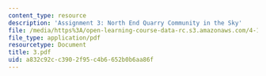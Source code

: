 ```yaml
---
content_type: resource
description: 'Assignment 3: North End Quarry Community in the Sky'
file: /media/https%3A/open-learning-course-data-rc.s3.amazonaws.com/4-125-architecture-studio-building-in-landscapes-fall-2002/a832c92cc3902f95c4b6652b0b6aa86f_3.pdf
file_type: application/pdf
resourcetype: Document
title: 3.pdf
uid: a832c92c-c390-2f95-c4b6-652b0b6aa86f
---
```

